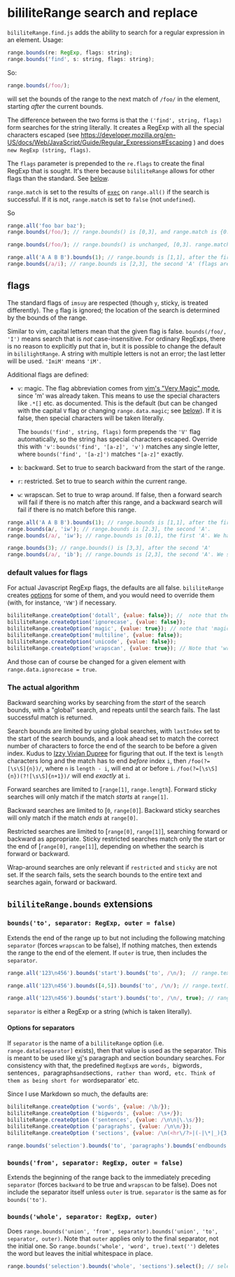# bililiteRange search and replace

`bililiteRange.find.js` adds the ability to search for a regular expression in an element. Usage:

```js
range.bounds(re: RegExp, flags: string);
range.bounds('find', s: string, flags: string);
```

So:

```js
range.bounds(/foo/);
```

will set the bounds of the range to the next match of `/foo/` in the element, starting *after* the current bounds.

The difference between the two forms is that the `('find', string, flags)` form searches for the string literally. It creates a RegExp
with all the special characters escaped (see https://developer.mozilla.org/en-US/docs/Web/JavaScript/Guide/Regular_Expressions#Escaping )
and does `new RegExp (string, flags)`. 

The `flags` parameter is prepended to the `re.flags` to create the final RegExp that is sought. It's there because `bililiteRange` allows for
other flags than the standard. See [below](#flags).

`range.match` is set to the results of [`exec`](https://developer.mozilla.org/en-US/docs/Web/JavaScript/Reference/Global_Objects/RegExp/exec) on `range.all()` if the
search is successful. If it is not, `range.match` is set to `false` (not `undefined`).

So

```js
range.all('foo bar baz');
range.bounds(/foo/); // range.bounds() is [0,3], and range.match is {0: 'foo', index: 0, input: 'foo bar baz'}

range.bounds(/foo/); // range.bounds() is unchanged, [0,3]. range.match is false

range.all('A A B B').bounds(1); // range.bounds is [1,1], after the first 'A'
range.bounds(/a/i); // range.bounds is [2,3], the second 'A' (flags are respected).
```

## flags

The standard flags of `imsuy` are respected (though `y`, sticky, is treated differently). The `g` flag is ignored; the location of
the search is determined by the bounds of the range.

Similar to vim, capital letters mean that the given flag is false. `bounds(/foo/, 'I')` means search that is *not* case-insensitive. For ordinary
RegExps, there is no reason to explicitly put that in, but it is possible to change the default in `bililightRange`. A string with multiple letters
is not an error; the last letter will be used. `'ImiM'` means `'iM'`.

Additional flags are defined:

- `v`: magic. The flag abbreviation comes from 
[vim's "Very Magic" mode](https://davitenio.wordpress.com/2009/01/17/avoid-the-need-to-escape-parenthesis-brackets-in-vim-regexes/),
since 'm' was already taken. This means to use the special characters like `.*[]` etc. as documented. This is the default (but can be changed with
the capital `V` flag or changing `range.data.magic`; see 
[below](#default-values-for-flags)). 
If it is false, then special characters will be taken literally.

  The `bounds('find', string, flags)` form prepends the `'V'` flag automatically, so the string has special characters escaped. Override this
with `'v'`: `bounds('find', '[a-z]', 'v')` matches any single letter, where `bounds('find', '[a-z]')` matches `"[a-z]"` exactly.

- `b`: backward. Set to true to search backward from the start of the range.

- `r`: restricted. Set to true to search *within* the current range.

- `w`: wrapscan. Set to true to wrap around. If false, then a forward search will fail if there is no match after this range, and a backward search
will fail if there is no match before this range.

```js
range.all('A A B B').bounds(1); // range.bounds is [1,1], after the first 'A'
range.bounds(a/, 'iw'); // range.bounds is [2.3], the second 'A'.
range.bounds(/a/, 'iw'); // range.bounds is [0.1], the first 'A'. We have wrapped around

range.bounds(3); // range.bounds() is [3,3], after the second 'A'
range.bounds(/a/, 'ib'); // range.bounds is [2,3], the second 'A'. We searched backward
```

### default values for flags

For actual Javascript RegExp flags, the defaults are all false. `bililiteRange` creates [options](data.md#options) for some of them,
and you would need to override them (with, for instance, `'VW'`) if necessary.

```js
bililiteRange.createOption('dotall', {value: false}); //  note that the flag for this is 's'
bililiteRange.createOption('ignorecase', {value: false});
bililiteRange.createOption('magic', {value: true}); // note that 'magic' defaults to true, and the flag is 'v'
bililiteRange.createOption('multiline', {value: false});
bililiteRange.createOption('unicode', {value: false});
bililiteRange.createOption('wrapscan', {value: true}); // Note that 'wrapscan' defaults to true

```

And those can of course be changed for a given element with `range.data.ignorecase = true`.

### The actual algorithm

Backward searching works by searching from the *start* of the search bounds, with a "global" search, and repeats until the search fails.
The last successful match is returned.

Search bounds are limited by using global searches, with `lastIndex` set to the start of the search bounds, and a look ahead set to
match the correct number of characters to force the end of the search to be before a given index. Kudus to [Izzy Vivian Dupree](https://github.com/idupree)
for figuring that out. If the text is `length` characters long and the match has to end *before* index `i`, then 
`/foo(?=[\s\S]{n})/`, where `n` is `length - i`, will end at or before `i`. `/foo(?=[\s\S]{n})(?![\s\S]{n+1})/` will end *exactly* at `i`.

Forward searches are limited to [`range[1]`, `range.length`]. Forward sticky searches will only match if the match *starts* at `range[1]`.

Backward searches are limited to [`0`, `range[0]`]. Backward sticky searches will only match if the match *ends* at `range[0]`.

Restricted searches are limited to [`range[0]`, `range[1]`], searching forward or backward as appropriate. Sticky restricted searches 
match only the start or the end of [`range[0]`, `range[1]`], depending on whether the search is forward or backward.

Wrap-around searches are only relevant if `restricted` and `sticky` are not set. If the search fails, sets the search bounds to the entire text and
searches again, forward or backward.

## `bililiteRange.bounds` extensions

### `bounds('to', separator: RegExp, outer = false)`

Extends the end of the range up to but not including the following matching `separator` (forces `wrapscan` to be false), If nothing matches, then extends the range to the
end of the element. If `outer` is true, then includes the `separator`.

```js
range.all('123\n456').bounds('start').bounds('to', /\n/);  // range.text() is '123' (not including the '\n').

range.all('123\n456').bounds([4,5]).bounds('to', /\n/); // range.text() is '456'

range.all('123\n456').bounds('start').bounds('to', /\n/, true); // range.text() is '123\n'
```

`separator` is either a RegExp or a string (which is taken literally).

#### Options for separators

If `separator` is the name of a `bililiteRange` option (i.e. `range.data[separator]` exists), then that value is used as the separator. This is meant to be used like
[vi](https://pubs.opengroup.org/onlinepubs/9699919799/utilities/vi.html)'s paragraph and section boundary searches. For consistency with that, the predefined `RegExp`s
are `words, `bigwords`, `sentences`, `paragraphs` and `sections`, rather than `word`, etc. Think of them as being short for `wordseparator` etc.

Since I use Markdown so much, the defaults are:

```js
bililiteRange.createOption ('words', {value: /\b/});
bililiteRange.createOption ('bigwords', {value: /\s+/});
bililiteRange.createOption ('sentences', {value: /\n\n|\.\s/});
bililiteRange.createOption ('paragraphs', {value: /\n\n/});
bililiteRange.createOption ('sections', {value: /\n(<hr\/?>|(-|\*|_){3,})\n/i});

range.bounds('selection').bounds('to', 'paragraphs').bounds('endbounds').select(); // jump to end of current paragraph
```

### `bounds('from', separator: RegExp, outer = false)`

Extends the beginning of the range back to the immediately preceding `separator` (forces `backward` to be true and `wrapscan` to be false). Does not include the
separator itself unless `outer` is true. `separator` is the same as for `bounds('to')`.

### `bounds('whole', separator: RegExp, outer)`

Does `range.bounds('union', 'from', separator).bounds('union', 'to', separator, outer)`.
Note that `outer` applies only to the final separator, not the initial one. So `range.bounds('whole', 'word', true).text('')` deletes
the word but leaves the initial whitespace in place.

```js
range.bounds('selection').bounds('whole', 'sections').select(); // select the entire current section
```
